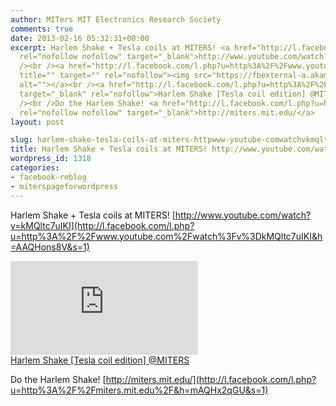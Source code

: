 ```yaml
---
author: MITers MIT Electronics Research Society
comments: true
date: 2013-02-16 05:32:31+00:00
excerpt: Harlem Shake + Tesla coils at MITERS! <a href="http://l.facebook.com/l.php?u=http%3A%2F%2Fwww.youtube.com%2Fwatch%3Fv%3DkMQltc7uIKI&amp;h=AAQHons8V&amp;s=1"
  rel="nofollow nofollow" target="_blank">http://www.youtube.com/watch?v=kMQltc7uIKI</a><br
  /><br /><a href="http://l.facebook.com/l.php?u=http%3A%2F%2Fwww.youtube.com%2Fwatch%3Fv%3DkMQltc7uIKI&amp;h=AAQHons8V&amp;s=1"
  title="" target="" rel="nofollow"><img src="https://fbexternal-a.akamaihd.net/safe_image.php?d=AQDBhp2CInDQQjHt&amp;w=130&amp;h=130&amp;url=http%3A%2F%2Fi4.ytimg.com%2Fvi%2FkMQltc7uIKI%2Fmqdefault.jpg"
  alt=""></a><br /><a href="http://l.facebook.com/l.php?u=http%3A%2F%2Fwww.youtube.com%2Fwatch%3Fv%3DkMQltc7uIKI&amp;h=vAQEHw6IJ&amp;s=1"
  target="_blank" rel="nofollow">Harlem Shake [Tesla coil edition] @MITERS</a><br
  /><br />Do the Harlem Shake! <a href="http://l.facebook.com/l.php?u=http%3A%2F%2Fmiters.mit.edu%2F&amp;h=mAQHx2qGU&amp;s=1"
  rel="nofollow nofollow" target="_blank">http://miters.mit.edu/</a>
layout: post

slug: harlem-shake-tesla-coils-at-miters-httpwww-youtube-comwatchvkmqltc7uiki
title: Harlem Shake + Tesla coils at MITERS! http://www.youtube.com/watch?v=kMQltc7uIKI
wordpress_id: 1318
categories:
- facebook-reblog
- miterspageforwordpress
---
```


Harlem Shake + Tesla coils at MITERS! [http://www.youtube.com/watch?v=kMQltc7uIKI](http://l.facebook.com/l.php?u=http%3A%2F%2Fwww.youtube.com%2Fwatch%3Fv%3DkMQltc7uIKI&h=AAQHons8V&s=1)  
  
[![](https://fbexternal-a.akamaihd.net/safe_image.php?d=AQDBhp2CInDQQjHt&w=130&h=130&url=http%3A%2F%2Fi4.ytimg.com%2Fvi%2FkMQltc7uIKI%2Fmqdefault.jpg)](http://l.facebook.com/l.php?u=http%3A%2F%2Fwww.youtube.com%2Fwatch%3Fv%3DkMQltc7uIKI&h=AAQHons8V&s=1)  
[Harlem Shake [Tesla coil edition] @MITERS](http://l.facebook.com/l.php?u=http%3A%2F%2Fwww.youtube.com%2Fwatch%3Fv%3DkMQltc7uIKI&h=vAQEHw6IJ&s=1)  
  
Do the Harlem Shake! [http://miters.mit.edu/](http://l.facebook.com/l.php?u=http%3A%2F%2Fmiters.mit.edu%2F&h=mAQHx2qGU&s=1)
